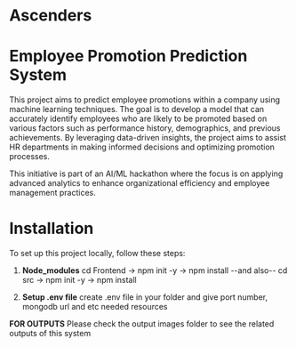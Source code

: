 ﻿# Ascenders
# Employee Promotion Prediction System

This project aims to predict employee promotions within a company using machine learning techniques. The goal is to develop a model that can accurately identify employees who are likely to be promoted based on various factors such as performance history, demographics, and previous achievements. By leveraging data-driven insights, the project aims to assist HR departments in making informed decisions and optimizing promotion processes.

This initiative is part of an AI/ML hackathon where the focus is on applying advanced analytics to enhance organizational efficiency and employee management practices.

# Installation

To set up this project locally, follow these steps:

1. **Node_modules**
cd Frontend -> npm init -y -> npm install
--and also--
cd src -> npm init -y -> npm install

2. **Setup .env file**
create .env file in your folder and give port number, mongodb url and etc needed resources

**FOR OUTPUTS**
Please check the output images folder to see the related outputs of this system

